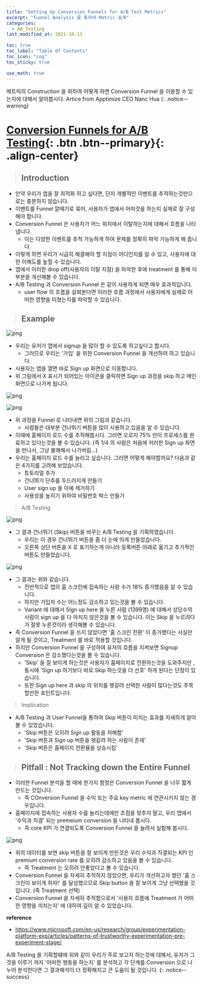 ```yaml
---
title: "Setting Up Conversion Funnels for A/B Test Metrics"
excerpt: "Funnel Analysis 를 통하여 Metric 설계"
categories:
  - AB_Testing
last_modified_at: 2021-10-13

toc: true
toc_label: "Table Of Contents"
toc_icon: "cog"
toc_sticky: true

use_math: true
---
```


 메트릭의 Construction 을 위하여 어떻게 하면 Conversion Funnel 을 이용할 수 있는지에 대해서 알아봅시다. Artice from Apptimize CEO Nanc Hua 
{: .notice--warning}

# [Conversion Funnels for A/B Testing](#link){: .btn .btn--primary}{: .align-center}

>## Introduction

- 만약 우리가 앱을 잘 최적화 하고 싶다면, 단지 개별적인 이벤트를 추적하는것만으로는 충분하지 않습니다.
- 이벤트를 Funnel 깔떼기로 묶어, 사용자가 앱에서 어떠것을 하는지 실제로 잘 구성해야 합니다. 
- Conversion Funnel 은 사용자가 어느 위치에서 이탈하는지에 대해서 흐름을 나타냅니다.
  - 이는 다양한 이벤트를 추적 가능하게 하여 문제를 정확히 파악 가능하게 해 줍니다.
- 이렇게 하면 우리가 시급히 해결해야 할 지점이 어디인지를 알 수 있고, 사용자에 대한 이해도를 높힐 수 있습니다. 
- 앱에서 이러한 drop off(사용자의 이탈 지점) 을 파악한 후에 treatment 를 통해 이 부분을 개선해볼 수 있습니다. 
- A/B Testing 과 Conversion Funnel 은 같이 사용하게 되면 매우 효과적입니다. 
  - user flow 의 흐름을 살펴본다면 이러한 흐름 과정에서 사용자에게 실제로 어떠한 영향을 미쳤는지를 파악할 수 있습니다.

> ## Example

![png](/assets/images/Stat/82_1.png)

- 우리는 유저가 앱에서 signup 을 많이 할 수 있도록 하고싶다고 합시다. 
  - 그러므로 우리는 '가입' 을 위한 Conversion Funnel 을 개선하려 하고 있습니다.
- 사용자는 앱을 열면 바로 Sign up 화면으로 이동합니다. 
- 위 그림에서 X 표시가 되어있는 아이콘을 클릭하면 Sign up 과정을 skip 하고 메인화면으로 나가게 됩니다.

![png](/assets/images/Stat/82_2.png)

![png](/assets/images/Stat/82_3.png)

- 위 과정을 Funnel 로 나타내면 위의 그림과 같습니다. 
  - 사람들은 대부분 건너뛰기 버튼을 많이 사용하고 있음을 알 수 있습니다.
- 이때에 홈페이지 로드 수를 추적해봅시다. 그러면 오로지 75% 만이 프로세스를 완료하고 있다는것을 볼 수 있습니다. (즉 1/4 의 사람은 처음에 저러한 Sign up 화면을 만나서, 그냥 불쾌해서 나가버림...)
- 우리는 홈페이지 로드 수를 늘리고 싶습니다. 그러면 어떻게 해야할까요? 다음과 같은 4가지를 고려해 보았습니다.
  - 튜토리얼 추가
  - 건너뛰기 단추를 두드러지게 만들기
  - User sign up 을 아예 제거하기
  - 사용성을 높히기 위하여 비밀번호 박스 만들기

> A/B Testing

![png](/assets/images/Stat/82_4.png)

- 그 결과 건너뛰기 (Skip) 버튼을 바꾸는 A/B Testing 을 기획하였습니다.
  - 우리는 이 경우 건너뛰기 버튼을 좀 더 눈에 띄게 만들었습니다.
  - 오른쪽 상단 버튼을 X 로 표기하는게 아니라 등록버튼 아래로 옮기고 추가적인 버튼도 만들었습니다. 

![png](/assets/images/Stat/82_5.png)

- 그 결과는 위와 같습니다. 
  - 전반적으로 앱의 홈 스크린에 접속하는 사람 수가 18% 증가했음을 알 수 있습니다.
  - 하지만 가입자 수는 어느정도 감소하고 있는것을 볼 수 있습니다.
  - Variant 에 대해서 SIgn up here 을 누른 사람 (1399명) 에 대해서 상당수의 사람이 sign up 을 다 마치지 않은것을 볼 수 있습니다. 이는 Skip 을 누르려다가 잘못 누른것이라 생각해볼 수 있습니다.
- 즉 Conversion Funnel 을 쓰지 않았다면 '홈 스크린 전환' 이 증가했다는 사실만 알게 될 것이고, Treatment 를 바로 적용할 것입니다.
- 하지만 Conversion Funnel 을 구성하여 유저의 흐름을 지켜보면 Signup Conversion 은 감소했다는것을 볼 수 있습니다. 
  - 'Skip' 을 잘 보이게 하는것은 사용자가 홈페이지로 전환하는것을 도와주지만 , 동시에 'Sign up 하기보다 바로 Skip 하는것을 더 선호' 하게 된다는 단점이 있습니다.
  - 또한 Sign up here 과 skip 의 위치를 헷갈려 선택한 사람이 많다는것도 주목할만한 포인트입니다. 

> Implication

- A/B Testing 과 User Funnel을 통하여 Skip 버튼이 미치는 효과를 자세하게 알아볼 수 있었습니다. 
  - 'Skip 버튼은 오히려 Sign up 활동을 저해함' 
  - 'Skip 버튼과 Sign up 버튼을 헷갈려 하는 사람이 존재' 
  - 'Skip 버튼은 홈페이지 전환율을 상승시킴'  

> ## Pitfall : Not Tracking down the Entire Funnel 

- 이러한 Funnel 분석을 할 때에 한가지 함정은 Conversion Funnel 을 너무 짧게 만드는 것입니다.
  -  즉 COnversion Funnel 을 수익 또는 주요 key metric 에 연관시키지 않는 경우입니다. 
- 홈페이지에 접속하는 사용자 수를 늘리는데에만 초점을 맞추지 말고, 우리 앱에서 '수익과 직결' 되는 premeium conversion 을 나타내 봅시다.
  - 즉 core KPI 가 연결되도록 Conversion Funnel 을 늘려서 실험해 봅시다.

![png](/assets/images/Stat/82_6.png)

- 위의 데이터를 보면 skip 버튼을 잘 보이게 만든것은 우리 수익과 직결되는 KPI 인 premium conversion rate 를 오히려 감소하고 있음을 볼 수 있습니다.
  - 즉 Treatment 는 오히려 안좋았다고 볼 수 있습니다.
- Conversion Funnel 을 자세히 추적하지 않았으면, 우리가 개선하고자 했던 '홈 스크린이 보이게 하자!' 를 달성했으므로 Skip button 을 잘 보이게 그냥 선택했을 것입니다. (즉 Treatment 선택) 
- Conversion Funnel 을 자세히 추적함으로서 '사용자 흐름에 Treatment 가 어떠한 영향을 끼치는지' 에 대하여 깊이 알 수 있었습니다.

**reference**

- <https://www.microsoft.com/en-us/research/group/experimentation-platform-exp/articles/patterns-of-trustworthy-experimentation-pre-experiment-stage/>

 A/B Testing 을 기획할떄에 위와 같이 우리가 주로 보고자 하는것에 대해서, 유저가 그것을 이루기 까지 '어떠한 행동을 하는지' 를 분석하고 각 단계를 Conversion 으로 나누어 분석한다면 그 결과해석이 더 정확해지고 큰 도움이 될 것입니다. 
{: .notice--success}

